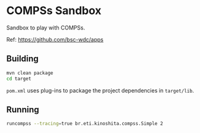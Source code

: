 # COMPSs Sandbox

Sandbox to play with COMPSs.

Ref: https://github.com/bsc-wdc/apps

## Building

```bash
mvn clean package
cd target
```

`pom.xml` uses plug-ins to package the project dependencies in `target/lib`.

## Running

```bash
runcompss --tracing=true br.eti.kinoshita.compss.Simple 2
```
